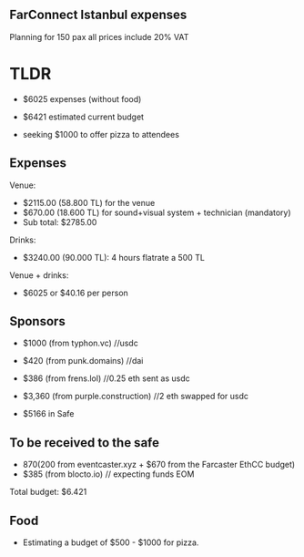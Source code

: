 ## FarConnect Istanbul expenses
Planning for 150 pax all prices include 20% VAT

# TLDR
- $6025 expenses (without food) 
- $6421 estimated current budget

- seeking $1000 to offer pizza to attendees

## Expenses
Venue:  
- $2115.00 (58.800 TL) for the venue
- $670.00 (18.600 TL) for sound+visual system + technician (mandatory)
- Sub total: $2785.00

Drinks:  
- $3240.00 (90.000 TL): 4 hours flatrate a 500 TL

Venue + drinks:  
- $6025 or $40.16 per person

## Sponsors
- $1000 (from typhon.vc) //usdc
- $420 (from punk.domains) //dai
- $386 (from frens.lol) //0.25 eth sent as usdc
- $3,360 (from purple.construction) //2 eth swapped for usdc
  
- $5166 in Safe

## To be received to the safe
- $870 ($200 from eventcaster.xyz + $670 from the Farcaster EthCC budget)
- $385 (from blocto.io) // expecting funds EOM

Total budget: $6.421

## Food
- Estimating a budget of $500 - $1000 for pizza.


